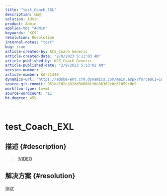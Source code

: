 ```yaml
---
title: "test_Coach_EXL"
description: 描述
solution: Admin
product: Admin
applies-to: "Admin"
keywords: “KCS”
resolution: Resolution
internal-notes: "test"
bug: true
article-created-by: KCS_Coach Generic
article-created-date: "2/9/2023 5:11:03 AM"
article-published-by: KCS_Coach Generic
article-published-date: "2/9/2023 5:13:02 AM"
version-number: 1
article-number: KA-21440
dynamics-url: "https://adobe-ent.crm.dynamics.com/main.aspx?forceUCI=1&pagetype=entityrecord&etn=knowledgearticle&id=c779831f-38a8-ed11-aad1-6045bd0067ea"
source-git-commit: 951de7d2ca32dd38660cfde86362c8c61059cde9
workflow-type: tm+mt
source-wordcount: '11'
ht-degree: 45%

---
```


# test_Coach_EXL

## 描述 {#description}



>[!VIDEO](https://video.tv.adobe.com/v/18696?quality=9&amp;learn=on)




## 解决方案 {#resolution}


测试
